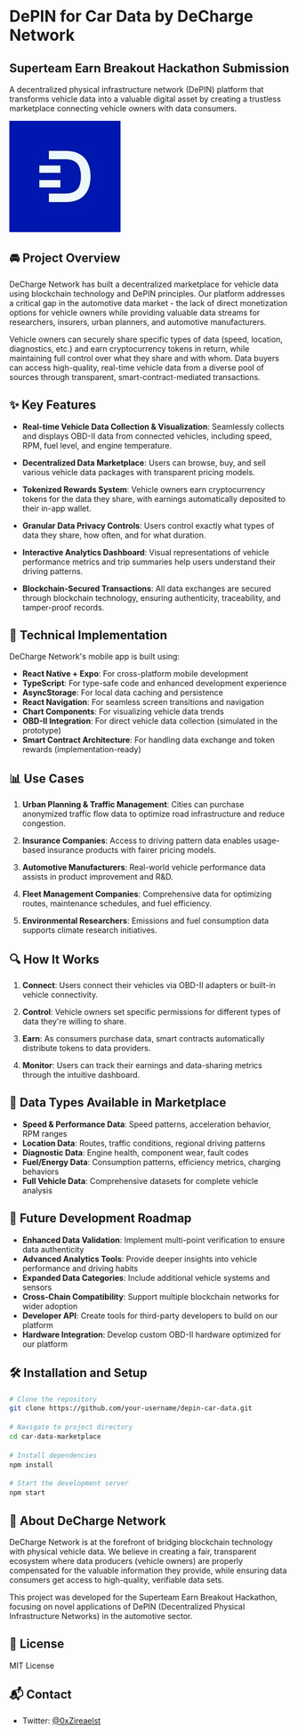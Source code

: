 # DePIN for Car Data by DeCharge Network

## Superteam Earn Breakout Hackathon Submission

A decentralized physical infrastructure network (DePIN) platform that transforms vehicle data into a valuable digital asset by creating a trustless marketplace connecting vehicle owners with data consumers.

![DeCharge Network Logo](car-data-marketplace/assets/images/decharge.png)

## 🚘 Project Overview

DeCharge Network has built a decentralized marketplace for vehicle data using blockchain technology and DePIN principles. Our platform addresses a critical gap in the automotive data market - the lack of direct monetization options for vehicle owners while providing valuable data streams for researchers, insurers, urban planners, and automotive manufacturers.

Vehicle owners can securely share specific types of data (speed, location, diagnostics, etc.) and earn cryptocurrency tokens in return, while maintaining full control over what they share and with whom. Data buyers can access high-quality, real-time vehicle data from a diverse pool of sources through transparent, smart-contract-mediated transactions.

## ✨ Key Features

- **Real-time Vehicle Data Collection & Visualization**: Seamlessly collects and displays OBD-II data from connected vehicles, including speed, RPM, fuel level, and engine temperature.

- **Decentralized Data Marketplace**: Users can browse, buy, and sell various vehicle data packages with transparent pricing models.

- **Tokenized Rewards System**: Vehicle owners earn cryptocurrency tokens for the data they share, with earnings automatically deposited to their in-app wallet.

- **Granular Data Privacy Controls**: Users control exactly what types of data they share, how often, and for what duration.

- **Interactive Analytics Dashboard**: Visual representations of vehicle performance metrics and trip summaries help users understand their driving patterns.

- **Blockchain-Secured Transactions**: All data exchanges are secured through blockchain technology, ensuring authenticity, traceability, and tamper-proof records.

## 🔧 Technical Implementation

DeCharge Network's mobile app is built using:

- **React Native + Expo**: For cross-platform mobile development
- **TypeScript**: For type-safe code and enhanced development experience
- **AsyncStorage**: For local data caching and persistence
- **React Navigation**: For seamless screen transitions and navigation
- **Chart Components**: For visualizing vehicle data trends
- **OBD-II Integration**: For direct vehicle data collection (simulated in the prototype)
- **Smart Contract Architecture**: For handling data exchange and token rewards (implementation-ready)

## 📊 Use Cases

1. **Urban Planning & Traffic Management**: Cities can purchase anonymized traffic flow data to optimize road infrastructure and reduce congestion.

2. **Insurance Companies**: Access to driving pattern data enables usage-based insurance products with fairer pricing models.

3. **Automotive Manufacturers**: Real-world vehicle performance data assists in product improvement and R&D.

4. **Fleet Management Companies**: Comprehensive data for optimizing routes, maintenance schedules, and fuel efficiency.

5. **Environmental Researchers**: Emissions and fuel consumption data supports climate research initiatives.

## 🔍 How It Works

1. **Connect**: Users connect their vehicles via OBD-II adapters or built-in vehicle connectivity.

2. **Control**: Vehicle owners set specific permissions for different types of data they're willing to share.

3. **Earn**: As consumers purchase data, smart contracts automatically distribute tokens to data providers.

4. **Monitor**: Users can track their earnings and data-sharing metrics through the intuitive dashboard.

## 🧪 Data Types Available in Marketplace

- **Speed & Performance Data**: Speed patterns, acceleration behavior, RPM ranges
- **Location Data**: Routes, traffic conditions, regional driving patterns
- **Diagnostic Data**: Engine health, component wear, fault codes
- **Fuel/Energy Data**: Consumption patterns, efficiency metrics, charging behaviors
- **Full Vehicle Data**: Comprehensive datasets for complete vehicle analysis

## 🚀 Future Development Roadmap

- **Enhanced Data Validation**: Implement multi-point verification to ensure data authenticity
- **Advanced Analytics Tools**: Provide deeper insights into vehicle performance and driving habits
- **Expanded Data Categories**: Include additional vehicle systems and sensors
- **Cross-Chain Compatibility**: Support multiple blockchain networks for wider adoption
- **Developer API**: Create tools for third-party developers to build on our platform
- **Hardware Integration**: Develop custom OBD-II hardware optimized for our platform

## 🛠️ Installation and Setup

```bash
# Clone the repository
git clone https://github.com/your-username/depin-car-data.git

# Navigate to project directory
cd car-data-marketplace

# Install dependencies
npm install

# Start the development server
npm start
```

## 🔗 About DeCharge Network

DeCharge Network is at the forefront of bridging blockchain technology with physical vehicle data. We believe in creating a fair, transparent ecosystem where data producers (vehicle owners) are properly compensated for the valuable information they provide, while ensuring data consumers get access to high-quality, verifiable data sets.

This project was developed for the Superteam Earn Breakout Hackathon, focusing on novel applications of DePIN (Decentralized Physical Infrastructure Networks) in the automotive sector.

## 📜 License

MIT License

## 📬 Contact

- Twitter: [@0xZireaelst](https://x.com/0xZireaelst)